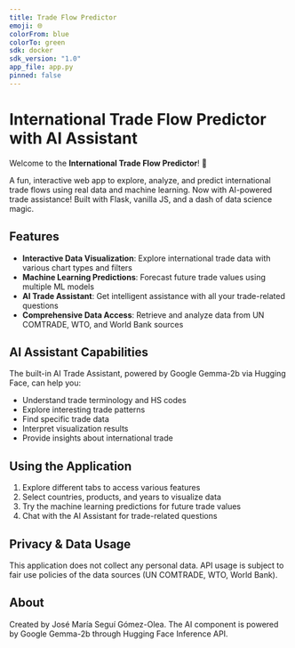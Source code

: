 ```yaml
---
title: Trade Flow Predictor
emoji: 🌐
colorFrom: blue
colorTo: green
sdk: docker
sdk_version: "1.0"
app_file: app.py
pinned: false
---
```


# International Trade Flow Predictor with AI Assistant

Welcome to the **International Trade Flow Predictor**! 🎉

A fun, interactive web app to explore, analyze, and predict international trade flows using real data and machine learning. Now with AI-powered trade assistance! Built with Flask, vanilla JS, and a dash of data science magic.

## Features

- **Interactive Data Visualization**: Explore international trade data with various chart types and filters
- **Machine Learning Predictions**: Forecast future trade values using multiple ML models
- **AI Trade Assistant**: Get intelligent assistance with all your trade-related questions
- **Comprehensive Data Access**: Retrieve and analyze data from UN COMTRADE, WTO, and World Bank sources

## AI Assistant Capabilities

The built-in AI Trade Assistant, powered by Google Gemma-2b via Hugging Face, can help you:

- Understand trade terminology and HS codes
- Explore interesting trade patterns
- Find specific trade data
- Interpret visualization results
- Provide insights about international trade

## Using the Application

1. Explore different tabs to access various features
2. Select countries, products, and years to visualize data
3. Try the machine learning predictions for future trade values
4. Chat with the AI Assistant for trade-related questions

## Privacy & Data Usage

This application does not collect any personal data. API usage is subject to fair use policies of the data sources (UN COMTRADE, WTO, World Bank).

## About

Created by José María Seguí Gómez-Olea. The AI component is powered by Google Gemma-2b through Hugging Face Inference API.

